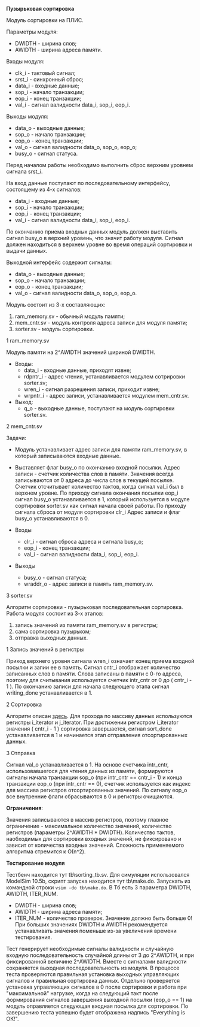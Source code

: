 __Пузырьковая сортировка__

Модуль сортировки на ПЛИС.

Параметры модуля:
* DWIDTH - ширина слов;
* AWIDTH - ширина адреса памяти.

Входы модуля:
* clk_i - тактовый сигнал;
* srst_i - синхронный сброс;
* data_i - входные данные;
* sop_i  - начало транзакции;
* eop_i  - конец транзакции;
* val_i  - сигнал валидности data_i, sop_i, eop_i.

Выходы модуля:
* data_o - выходные данные;
* sop_o  - начало транзакции;
* eop_o  - конец транзакции;
* val_o  - сигнал валидности data_o, sop_o, eop_o;
* busy_o - сигнал статуса.


Перед началом работы необходимо выполнить сброс верхним уровнем сигнала srst_i. 

На вход данные поступают по последовательному интерфейсу, состоящему из 4-х сигналов:
* data_i - входные данные;
* sop_i  - начало транзакции;
* eop_i  - конец транзакции;
* val_i  - сигнал валидности data_i, sop_i, eop_i.

По окончанию приема входных данных модуль должен выставить сигнал busy_o в верхний уровень,
что значит работу модуля. Сигнал должен находиться в верхнем уровне во время операций сортировки
и выдачи данных.

Выходной интерфейс содержит сигналы:
* data_o - выходные данные;
* sop_o  - начало транзакции;
* eop_o  - конец транзакции;
* val_o  - сигнал валидности data_o, sop_o, eop_o.


Модуль состоит из 3-х составляющих:
1. ram_memory.sv - обычный модуль памяти;
1. mem_cntr.sv - модуль контроля адреса записи для модуля памяти;
1. sorter.sv - модуль сортировки.

1 ram_memory.sv

Модуль памяти на 2^AWIDTH значений шириной DWIDTH.
* Входы:
  * data_i - входные данные, приходят извне;
  * rdpntr_i - адрес чтения, устанавливается модулем сотрировки sorter.sv;
  * wren_i - сигнал разрешения записи, приходит извне;
  * wrpntr_i - адрес записи, устанавливается модулем mem_cntr.sv.
* Выход:
  * q_o - выходные данные, поступают на модуль сортировки sorter.sv.

2 mem_cntr.sv

Задачи:
* Модуль устанавливает адрес записи для памяти ram_memory.sv, в который записываются входные данные.
* Выставляет флаг busy_o по окончанию входной посылки.
Адрес записи - счетчик количества слов в памяти. Значения всегда записываются от 0 адреса до числа слов в текущей посылке. Счетчик отсчитывает количество тактов, когда сигнал val_i был в верхнем уровне. По приходу сигнала окончания посылки eop_i сигнал busy_o устанавливается в 1, который используется в модуле сортировки sorter.sv как сигнал начала своей работы. По приходу сигнала сброса от модуля сортировки clr_i Адрес записи и флаг busy_o устанавливаются в 0.

* Входы
  * clr_i - сигнал сброса адреса и сигнала busy_o;
  * eop_i - конец транзакции;
  * val_i - сигнал валидности data_i, sop_i, eop_i. 
* Выходы
  * busy_o - сигнал статуса;
  * wraddr_o - адрес записи в память ram_memory.sv.

3 sorter.sv

Алгоритм сортировки - пузырьковая последовательная сортировка. 
Работа модуля состоит из 3-х этапов:
1. запись значений из памяти ram_memory.sv в регистры;
1. сама сортировка пузырьком;
1. отправка выходных данных.

1 Запись значений в регистры

Приход верхнего уровня сигнала wren_i означает конец приема входной посылки и запии ее в память. 
Сигнал cntr_i отображает количество записанных слов в памяти. Слова записаны в памяти с 0-го адреса, поэтому для считывания используется счетчик intr_cntr от 0 до ( cntr_i - 1 ). По окончанию записи для начала следующего этапа сигнал writing_done устанавливается в 1.

2 Сортировка

Алгоритм описан [здесь](http://aliev.me/runestone/SortSearch/TheBubbleSort.html). Для прохода по массиву данных используются регистры i_iterator и j_iterator. При достижении регистром i_iterator значения ( cntr_i - 1 ) сортировка завершается, сигнал sort_done устанавливается в 1 и начинается этап отправления отсортированных данных.

3 Отправка

Сигнал val_o устанавливается в 1. На основе счетчика intr_cntr, использовавшегося для чтения данных из памяти, формируются сигналы начала транзакции sop_o (при intr_cntr == cntr_i - 1) и конца транзакции eop_o (при intr_cntr == 0), счетчик используется как индекс для массива регистров отсортированных значений. 
По сигналу eop_o все внутренние флаги сбрасываются в 0 и регистры очищаются. 

__Ограничения__:

Значения записываются в массив регистров, поэтому главное ограничение - максимальное количество значений, количество регистров (параметры 2^AWIDTH * DWIDTH).
Количество тактов, наобходимых для сортировки входных значений, не фиксировано и зависит от количества входных значений. Сложность применяемого алгоритма стремится к О(n^2).

__Тестирование модуля__

Тестбенч находится тут tb\sorting_tb.sv. Для симуляции использовался ModelSim 10.5b, скрипт запуска находится тут tb\make.do. Запускать из командной строки `vsim -do tb\make.do`. В Тб есть 3 параметра DWIDTH, AWIDTH, ITER_NUM.
* DWIDTH - ширина слов;
* AWIDTH - ширина адреса памяти;
* ITER_NUM - количество проверок. Значение должно быть больше 0! При больших значениях DWIDTH и AWIDTH рекомендуется устанавливать значения поменьше из-за увеличения времени тестирования.

Тест генерирует необходимые сигналы валидности и случайную входную последовательность случайной длины от 3 до 2^AWIDTH, и при фиксированной величине 2^AWIDTH. Вместе с сигналами валидности сохраняется выходная последовательность из модуля. В процессе теста проверяются правильная установка выходных управляющих сигналов и правильная сортировка данных. Отдельно проверяется установка управляющих сигналов в 0 после сортировки и работа при "максимальной" нагрузке, когда на следующий такт после формирования сигналов завершения выходной посылки (eop_o == 1) на модуль оправляется следующая входная посылка для сортировки. По завершению теста успешно будет отображена надпись "Everything is OK!".

